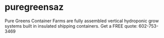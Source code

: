 # puregreensaz
Pure Greens Container Farms are fully assembled vertical hydroponic grow systems built in insulated shipping containers. Get a FREE quote: 602-753-3469
